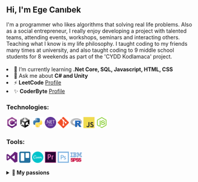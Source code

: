 <h2>Hi, I'm Ege Canıbek</h2>
<h align="left">I'm a programmer who likes algorithms that solving real life problems. Also as a social entrepreneur, I really enjoy developing a project with talented teams, attending events, workshops, seminars and interacting others. Teaching what I know is my life philosophy. I taught coding to my friends many times at university, and also taught coding to 9 middle school students for 8 weekends as part of the 'CYDD Kodlamaca' project.</h>
<br>
<br>
<li>🌱 I’m currently learning <strong>.Net Core, SQL, Javascript, HTML, CSS</strong></li>
<li>💬 Ask me about <strong>C# and Unity</strong></li>
<li>⚡ <strong>LeetCode</strong> <a href="https://leetcode.com/egosdev/">Profile</a></li>
<li>✨ <strong>CoderByte</strong> <a href="https://coderbyte.com/profile/egedev">Profile</a></li>

<h3 align="left">Technologies:</h3>
<p align="left">
<img src="https://raw.githubusercontent.com/devicons/devicon/master/icons/csharp/csharp-original.svg" alt="C#" width="30" height="30" />
<img src="https://raw.githubusercontent.com/devicons/devicon/master/icons/unity/unity-original.svg" alt="Unity" width="30" height="30" />
<img src="https://raw.githubusercontent.com/devicons/devicon/master/icons/python/python-original.svg" alt="Python" width="30" height="30" />
<img src="https://raw.githubusercontent.com/devicons/devicon/master/icons/dotnetcore/dotnetcore-original.svg" alt=".Net Core" width="30" height="30" />
<img src="https://raw.githubusercontent.com/devicons/devicon/master/icons/git/git-original.svg" alt=".git" width="30" height="30" />
<img src="https://raw.githubusercontent.com/devicons/devicon/master/icons/r/r-original.svg" alt="R" width="30" height="30" />
<img src="https://raw.githubusercontent.com/devicons/devicon/master/icons/javascript/javascript-original.svg" alt="JS" width="30" height="30" />
<img src="https://raw.githubusercontent.com/devicons/devicon/master/icons/nodejs/nodejs-original.svg" alt="Node.js" width="30" height="30" />
</p>
<h3 align="left">Tools:</h3>
<p align="left">
<img src="https://raw.githubusercontent.com/devicons/devicon/master/icons/visualstudio/visualstudio-plain.svg" alt="Visual Studio" width="30" height="30" />
<img src="https://raw.githubusercontent.com/devicons/devicon/master/icons/trello/trello-plain.svg" alt="Trello" width="30" height="30" />
<img src="https://raw.githubusercontent.com/devicons/devicon/master/icons/canva/canva-original.svg" alt="Canva" width="30" height="30" />
<img src="https://raw.githubusercontent.com/devicons/devicon/master/icons/premierepro/premierepro-original.svg" alt="Premiere Pro" width="30" height="30" />
<img src="https://raw.githubusercontent.com/devicons/devicon/master/icons/photoshop/photoshop-line.svg" alt="Photoshop" width="30" height="30" />
<img src="https://raw.githubusercontent.com/devicons/devicon/master/icons/spss/spss-original.svg" alt="SPSS" width="30" height="30" />
</p>

<details>
  <summary><strong>🧡  My passions</strong></summary>
  <br>
  <ul>
    <li>Video Games</li>
    <li>Software</li>
    <li>History</li>
    <li>Science</li>
    <li>Biology</li>
    <li>Sustainable Development</li>
  </ul>
</details>
<!--
**Egosdev/Egosdev** is a ✨ _special_ ✨ repository because its `README.md` (this file) appears on your GitHub profile.

Here are some ideas to get you started:

- 🔭 I’m currently working on ...
- 🌱 I’m currently learning ...
- 👯 I’m looking to collaborate on ...
- 🤔 I’m looking for help with ...
- 💬 Ask me about ...
- 📫 How to reach me: ...
- 😄 Pronouns: ...
- ⚡ Fun fact: ...
-->

